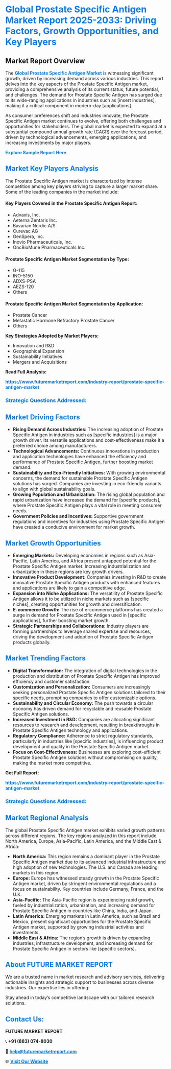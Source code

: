 <h1 style="color: #007BFF;">Global Prostate Specific Antigen Market Report 2025-2033: Driving Factors, Growth Opportunities, and Key Players</h1>

<section id="overview">
<h2>Market Report Overview</h2>
<p>The <a href="https://www.futuremarketreport.com/industry-report/prostate-specific-antigen-market" style="color: #007BFF; text-decoration: none;"><strong>Global Prostate Specific Antigen Market</strong></a> is witnessing significant growth, driven by increasing demand across various industries. This report delves into the key aspects of the Prostate Specific Antigen market, providing a comprehensive analysis of its current status, future potential, and challenges. The demand for Prostate Specific Antigen has surged due to its wide-ranging applications in industries such as [insert industries], making it a critical component in modern-day [applications].</p>
<p>As consumer preferences shift and industries innovate, the Prostate Specific Antigen market continues to evolve, offering both challenges and opportunities for stakeholders. The global market is expected to expand at a substantial compound annual growth rate (CAGR) over the forecast period, driven by technological advancements, emerging applications, and increasing investments by major players.</p>
</section>

<section id="overview">
<p><a href="https://www.futuremarketreport.com/request-sample/reportId=53816" style="color: #007BFF; text-decoration: none;"><strong>Explore Sample Report Here</strong></a></p>
</section>

<section id="key-players">
<h2 style="color: #007BFF;">Market Key Players Analysis</h2>
<p>The Prostate Specific Antigen market is characterized by intense competition among key players striving to capture a larger market share. Some of the leading companies in the market include:</p>
<h4>Key Players Covered in the Prostate Specific Antigen Report:</h4>
<ul><li>Advaxis, Inc.</li><li>Aeterna Zentaris Inc.</li><li>Bavarian Nordic A/S</li><li>Curevac AG</li><li>GenSpera, Inc.</li><li>Inovio Pharmaceuticals, Inc.</li><li>OncBioMune Pharmaceuticals Inc.</li></ul>
<h4>Prostate Specific Antigen Market Segmentation by Type:</h4>
<ul><li>G-115</li><li>INO-5150</li><li>ADXS-PSA</li><li>AEZS-120</li><li>Others</li></ul>

<h4>Prostate Specific Antigen Market Segmentation by Application:</h4>
<ul><li>Prostate Cancer</li><li>Metastatic Hormone Refractory Prostate Cancer</li><li>Others</li></ul>
<p><strong>Key Strategies Adopted by Market Players:</strong></p>
<ul>
<li>Innovation and R&D</li>
<li>Geographical Expansion</li>
<li>Sustainability Initiatives</li>
<li>Mergers and Acquisitions</li>
</ul>
</section>

<section>
<p><strong>Read Full Analysis: </strong></p><a href="https://www.futuremarketreport.com/industry-report/prostate-specific-antigen-market" style="color: #007BFF; text-decoration: none;"><strong>https://www.futuremarketreport.com/industry-report/prostate-specific-antigen-market</strong></a>
<h3 style="color: #007BFF;">Strategic Questions Addressed:</h3>
</section>

<section id="driving-factors">
<h2 style="color: #007BFF;">Market Driving Factors</h2>
<ul>
<li><strong>Rising Demand Across Industries:</strong> The increasing adoption of Prostate Specific Antigen in industries such as [specific industries] is a major growth driver. Its versatile applications and cost-effectiveness make it a preferred choice among manufacturers.</li>
<li><strong>Technological Advancements:</strong> Continuous innovations in production and application technologies have enhanced the efficiency and performance of Prostate Specific Antigen, further boosting market demand.</li>
<li><strong>Sustainability and Eco-Friendly Initiatives:</strong> With growing environmental concerns, the demand for sustainable Prostate Specific Antigen solutions has surged. Companies are investing in eco-friendly variants to align with global sustainability goals.</li>
<li><strong>Growing Population and Urbanization:</strong> The rising global population and rapid urbanization have increased the demand for [specific products], where Prostate Specific Antigen plays a vital role in meeting consumer needs.</li>
<li><strong>Government Policies and Incentives:</strong> Supportive government regulations and incentives for industries using Prostate Specific Antigen have created a conducive environment for market growth.</li>
</ul>
</section>

<section id="growth-opportunities">
<h2 style="color: #007BFF;">Market Growth Opportunities</h2>
<ul>
<li><strong>Emerging Markets:</strong> Developing economies in regions such as Asia-Pacific, Latin America, and Africa present untapped potential for the Prostate Specific Antigen market. Increasing industrialization and urbanization in these regions are key growth drivers.</li>
<li><strong>Innovative Product Development:</strong> Companies investing in R&D to create innovative Prostate Specific Antigen products with enhanced features and applications are likely to gain a competitive edge.</li>
<li><strong>Expansion into Niche Applications:</strong> The versatility of Prostate Specific Antigen allows it to be utilized in niche markets such as [specific niches], creating opportunities for growth and diversification.</li>
<li><strong>E-commerce Growth:</strong> The rise of e-commerce platforms has created a surge in demand for Prostate Specific Antigen used in [specific applications], further boosting market growth.</li>
<li><strong>Strategic Partnerships and Collaborations:</strong> Industry players are forming partnerships to leverage shared expertise and resources, driving the development and adoption of Prostate Specific Antigen products globally.</li>
</ul>
</section>

<section id="trending-factors">
<h2 style="color: #007BFF;">Market Trending Factors</h2>
<ul>
<li><strong>Digital Transformation:</strong> The integration of digital technologies in the production and distribution of Prostate Specific Antigen has improved efficiency and customer satisfaction.</li>
<li><strong>Customization and Personalization:</strong> Consumers are increasingly seeking personalized Prostate Specific Antigen solutions tailored to their specific needs, prompting companies to offer customizable options.</li>
<li><strong>Sustainability and Circular Economy:</strong> The push towards a circular economy has driven demand for recyclable and reusable Prostate Specific Antigen solutions.</li>
<li><strong>Increased Investment in R&D:</strong> Companies are allocating significant resources to research and development, resulting in breakthroughs in Prostate Specific Antigen technology and applications.</li>
<li><strong>Regulatory Compliance:</strong> Adherence to strict regulatory standards, particularly in industries like [specific industries], is influencing product development and quality in the Prostate Specific Antigen market.</li>
<li><strong>Focus on Cost-Effectiveness:</strong> Businesses are exploring cost-efficient Prostate Specific Antigen solutions without compromising on quality, making the market more competitive.</li>
</ul>
</section>

<section>
<p><strong>Get Full Report: </strong></p><a href="https://www.futuremarketreport.com/industry-report/prostate-specific-antigen-market" style="color: #007BFF; text-decoration: none;"><strong>https://www.futuremarketreport.com/industry-report/prostate-specific-antigen-market</strong></a>
<h3 style="color: #007BFF;">Strategic Questions Addressed:</h3>
</section>


<section id="regional-analysis">
<h2 style="color: #007BFF;">Market Regional Analysis</h2>
<p>The global Prostate Specific Antigen market exhibits varied growth patterns across different regions. The key regions analyzed in this report include North America, Europe, Asia-Pacific, Latin America, and the Middle East & Africa:</p>
<ul>
<li><strong>North America:</strong> This region remains a dominant player in the Prostate Specific Antigen market due to its advanced industrial infrastructure and high adoption of new technologies. The U.S. and Canada are leading markets in this region.</li>
<li><strong>Europe:</strong> Europe has witnessed steady growth in the Prostate Specific Antigen market, driven by stringent environmental regulations and a focus on sustainability. Key countries include Germany, France, and the U.K.</li>
<li><strong>Asia-Pacific:</strong> The Asia-Pacific region is experiencing rapid growth, fueled by industrialization, urbanization, and increasing demand for Prostate Specific Antigen in countries like China, India, and Japan.</li>
<li><strong>Latin America:</strong> Emerging markets in Latin America, such as Brazil and Mexico, present significant opportunities for the Prostate Specific Antigen market, supported by growing industrial activities and investments.</li>
<li><strong>Middle East & Africa:</strong> The region’s growth is driven by expanding industries, infrastructure development, and increasing demand for Prostate Specific Antigen in sectors like [specific sectors].</li>
</ul>
</section>

<footer>
<h2 style="color: #007BFF;">About FUTURE MARKET REPORT</h2>
<p>We are a trusted name in market research and advisory services, delivering actionable insights and strategic support to businesses across diverse industries. Our expertise lies in offering:</p>

<p>Stay ahead in today’s competitive landscape with our tailored research solutions.</p>

<h2 style="color: #007BFF;">Contact Us:</h2>
<p><strong>FUTURE MARKET REPORT</strong></p>
<p>📞 <strong>+91 (883) 074-8030</strong></p>
<p>📧 <strong><a href="mailto:help@futuremarketreport.com" style="color: #007BFF;">help@futuremarketreport.com</a></strong></p>
<p>🌐 <strong><a href="https://www.futuremarketreport.com/" style="color: #007BFF;">Visit Our Website</a></strong></p>
</footer>